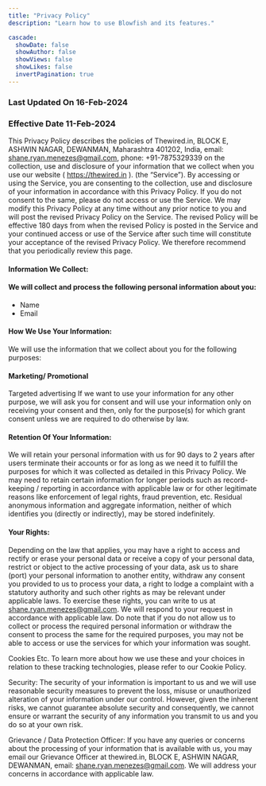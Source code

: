 ```yaml
---
title: "Privacy Policy"
description: "Learn how to use Blowfish and its features."

cascade:
  showDate: false
  showAuthor: false
  showViews: false
  showLikes: false
  invertPagination: true
---
```



### Last Updated On 16-Feb-2024 
### Effective Date 11-Feb-2024 
 
 This Privacy Policy describes the policies of Thewired.in, BLOCK E, ASHWIN NAGAR, DEWANMAN, Maharashtra 401202, India, email: shane.ryan.menezes@gmail.com, phone: +91-7875329339 on the collection, use and disclosure of your information that we collect when you use our website ( https://thewired.in ). (the “Service”). By accessing or using the Service, you are consenting to the collection, use and disclosure of your information in accordance with this Privacy Policy. If you do not consent to the same, please do not access or use the Service. 
 We may modify this Privacy Policy at any time without any prior notice to you and will post the revised Privacy Policy on the Service. The revised Policy will be effective 180 days from when the revised Policy is posted in the Service and your continued access or use of the Service after such time will constitute your acceptance of the revised Privacy Policy. We therefore recommend that you periodically review this page. 
 
 #### Information We Collect: 
 #### We will collect and process the following personal information about you: 
 
- Name
- Email
 
 #### How We Use Your Information: 
 We will use the information that we collect about you for the following purposes: 
 
 #### Marketing/ Promotional
 Targeted advertising
 If we want to use your information for any other purpose, we will ask you for consent and will use your information only on receiving your consent and then, only for the purpose(s) for which grant consent unless we are required to do otherwise by law. 
 
 #### Retention Of Your Information: 
 We will retain your personal information with us for 90 days to 2 years after users terminate their accounts or for as long as we need it to fulfill the purposes for which it was collected as detailed in this Privacy Policy. We may need to retain certain information for longer periods such as record-keeping / reporting in accordance with applicable law or for other legitimate reasons like enforcement of legal rights, fraud prevention, etc. Residual anonymous information and aggregate information, neither of which identifies you (directly or indirectly), may be stored indefinitely. 
 
 #### Your Rights: 
 Depending on the law that applies, you may have a right to access and rectify or erase your personal data or receive a copy of your personal data, restrict or object to the active processing of your data, ask us to share (port) your personal information to another entity, withdraw any consent you provided to us to process your data, a right to lodge a complaint with a statutory authority and such other rights as may be relevant under applicable laws. To exercise these rights, you can write to us at shane.ryan.menezes@gmail.com. We will respond to your request in accordance with applicable law. 
 Do note that if you do not allow us to collect or process the required personal information or withdraw the consent to process the same for the required purposes, you may not be able to access or use the services for which your information was sought. 
 
 Cookies Etc. 
 To learn more about how we use these and your choices in relation to these tracking technologies, please refer to our Cookie Policy. 
 
 Security: 
 The security of your information is important to us and we will use reasonable security measures to prevent the loss, misuse or unauthorized alteration of your information under our control. However, given the inherent risks, we cannot guarantee absolute security and consequently, we cannot ensure or warrant the security of any information you transmit to us and you do so at your own risk. 
 
 Grievance / Data Protection Officer: 
 If you have any queries or concerns about the processing of your information that is available with us, you may email our Grievance Officer at thewired.in, BLOCK E, ASHWIN NAGAR, DEWANMAN, email: shane.ryan.menezes@gmail.com. We will address your concerns in accordance with applicable law. 

